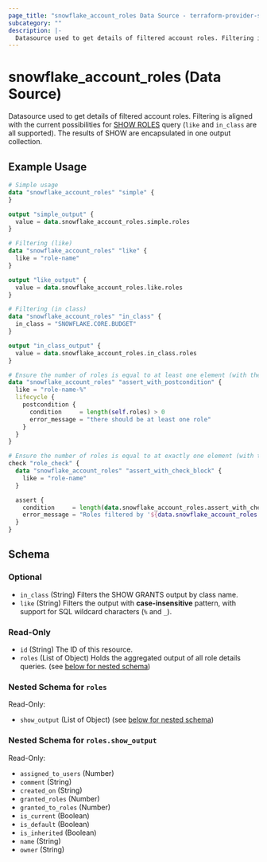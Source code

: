 ```yaml
---
page_title: "snowflake_account_roles Data Source - terraform-provider-snowflake"
subcategory: ""
description: |-
  Datasource used to get details of filtered account roles. Filtering is aligned with the current possibilities for SHOW ROLES https://docs.snowflake.com/en/sql-reference/sql/show-roles query (like and in_class are all supported). The results of SHOW are encapsulated in one output collection.
---
```


# snowflake_account_roles (Data Source)

Datasource used to get details of filtered account roles. Filtering is aligned with the current possibilities for [SHOW ROLES](https://docs.snowflake.com/en/sql-reference/sql/show-roles) query (`like` and `in_class` are all supported). The results of SHOW are encapsulated in one output collection.

## Example Usage

```terraform
# Simple usage
data "snowflake_account_roles" "simple" {
}

output "simple_output" {
  value = data.snowflake_account_roles.simple.roles
}

# Filtering (like)
data "snowflake_account_roles" "like" {
  like = "role-name"
}

output "like_output" {
  value = data.snowflake_account_roles.like.roles
}

# Filtering (in class)
data "snowflake_account_roles" "in_class" {
  in_class = "SNOWFLAKE.CORE.BUDGET"
}

output "in_class_output" {
  value = data.snowflake_account_roles.in_class.roles
}

# Ensure the number of roles is equal to at least one element (with the use of postcondition)
data "snowflake_account_roles" "assert_with_postcondition" {
  like = "role-name-%"
  lifecycle {
    postcondition {
      condition     = length(self.roles) > 0
      error_message = "there should be at least one role"
    }
  }
}

# Ensure the number of roles is equal to at exactly one element (with the use of check block)
check "role_check" {
  data "snowflake_account_roles" "assert_with_check_block" {
    like = "role-name"
  }

  assert {
    condition     = length(data.snowflake_account_roles.assert_with_check_block.roles) == 1
    error_message = "Roles filtered by '${data.snowflake_account_roles.assert_with_check_block.like}' returned ${length(data.snowflake_account_roles.assert_with_check_block.roles)} roles where one was expected"
  }
}
```

<!-- schema generated by tfplugindocs -->
## Schema

### Optional

- `in_class` (String) Filters the SHOW GRANTS output by class name.
- `like` (String) Filters the output with **case-insensitive** pattern, with support for SQL wildcard characters (`%` and `_`).

### Read-Only

- `id` (String) The ID of this resource.
- `roles` (List of Object) Holds the aggregated output of all role details queries. (see [below for nested schema](#nestedatt--roles))

<a id="nestedatt--roles"></a>
### Nested Schema for `roles`

Read-Only:

- `show_output` (List of Object) (see [below for nested schema](#nestedobjatt--roles--show_output))

<a id="nestedobjatt--roles--show_output"></a>
### Nested Schema for `roles.show_output`

Read-Only:

- `assigned_to_users` (Number)
- `comment` (String)
- `created_on` (String)
- `granted_roles` (Number)
- `granted_to_roles` (Number)
- `is_current` (Boolean)
- `is_default` (Boolean)
- `is_inherited` (Boolean)
- `name` (String)
- `owner` (String)
